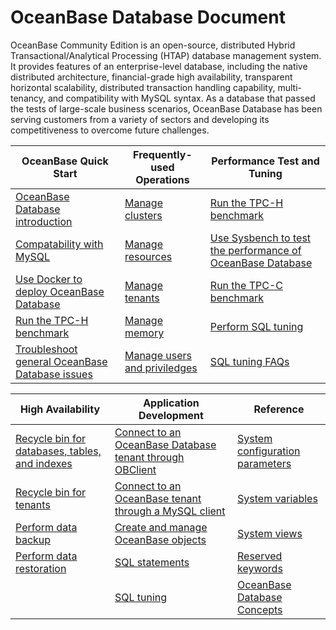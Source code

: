 # OceanBase Database Document


OceanBase Community Edition is an open-source, distributed Hybrid Transactional/Analytical Processing (HTAP) database management system. It provides features of an enterprise-level database, including the native distributed architecture, financial-grade high availability, transparent horizontal scalability, distributed transaction handling capability, multi-tenancy, and compatibility with MySQL syntax. As a database that passed the tests of large-scale business scenarios, OceanBase Database has been serving customers from a variety of sectors and developing its competitiveness to overcome future challenges.



|             OceanBase Quick Start     |                      Frequently-used Operations                      | Performance Test and Tuning   |
|----------------------------|-------------------------------------|-------------------------------------|
| [OceanBase Database introduction](1.oceanbase-database/1.what-is-oceanbase-database.md)                         | [Manage clusters](6.administrator-guide/3.basic-database-management/1.oceanbase-cluster-management/1.overview-of-cluster-management.md)        |[Run the TPC-H benchmark](3.performance-whitepaper/1.run-the-tpc-h-benchmark-on-oceanbase-database.md) |
| [Compatability with MySQL](1.oceanbase-database/2.compatibility-with-mysql.md)                             | [Manage resources](6.administrator-guide/3.basic-database-management/4.resource-management/1.overview-of-resource-management.md)               |[Use Sysbench to test the performance of OceanBase Database](3.performance-whitepaper/3.use-sysbench-to-test-the-performance-of-oceanbase-database.md)  |
| [Use Docker to deploy OceanBase Database](2.quick-start/2.use-docker-to-deploy-oceanbase-database.md)                 | [Manage tenants](6.administrator-guide/3.basic-database-management/2.zone-management/1.overview-of-zone-management.md)                       |[Run the TPC-C benchmark](3.performance-whitepaper/5.run-the-tpc-c-benchmark-on-oceanbase-database.md)  |
| [Run the TPC-H benchmark](3.performance-whitepaper/1.run-the-tpc-h-benchmark-on-oceanbase-database.md)        |[Manage memory](6.administrator-guide/3.basic-database-management/6.memory-management/1.overview-of-memory-management.md)                    |[Perform SQL tuning](12.sql-tuning-guide/4.sql-tuning/1.overview-of-sql-tuning.md)     |
| [Troubleshoot general OceanBase Database issues](2.quick-start/5.troubleshoot-general-oceanbase-database-issues.md)   |[Manage users and priviledges](6.administrator-guide/7.manage-user-privileges/1.users-and-privileges.md)          |[SQL tuning FAQs](12.sql-tuning-guide/6.faq-about-sql-tuning.md)     |



|             High Availability     |                      Application Development|  Reference    |
|----------------------------|-------------------------------------|-------------------------------------|
| [Recycle bin for databases, tables, and indexes](6.administrator-guide/8.high-data-availability/1.recycle-bin-management/2.recycle-bin-for-databases-tables-and-indexes.md)       | [Connect to an OceanBase Database tenant through OBClient](7.developer-guide/2.connect-to-oceanbase-database/2.connect-to-an-oceanbase-database-tenant-through-obclient.md)      |[System configuration parameters](13.reference-guide/3.system-configuration-items/1.overview-of-system-configuration-items.md) |
| [Recycle bin for tenants](6.administrator-guide/8.high-data-availability/1.recycle-bin-management/3.recycle-bin-for-tenants.md)                                   | [Connect to an OceanBase tenant through a MySQL client](7.developer-guide/2.connect-to-oceanbase-database/1.connect-to-oceanbase-database-through-a-mysql-client.md)     |[System variables](13.reference-guide/2.system-variables/1.overview-of-system-variables.md)  |
| [Perform data backup](6.administrator-guide/8.high-data-availability/2.manage-backup-and-restoration/3.data-backup/1.backup-by-using-commands.md)                                 | [Create and manage OceanBase objects](7.developer-guide/4.create-and-manage-database-objects/1.about-ddl-statements.md)      |[System views](13.reference-guide/1.system-views/1.dictionary-views/1.information_schema-character_sets.md)  |
| [Perform data restoration](6.administrator-guide/8.high-data-availability/2.manage-backup-and-restoration/4.restore-data/1.perform-full-restoration.md)                                |[SQL statements](11.sql-reference-en/5.sql-statements/1.general-syntax.md)      |[Reserved keywords](13.reference-guide/5.reserved-keywords.md)      |
|   |[SQL tuning](12.sql-tuning-guide/4.sql-tuning/1.overview-of-sql-tuning.md)   |[OceanBase Database Concepts](5.oceanbase-database-overview/1.overall-architecture.md)     |